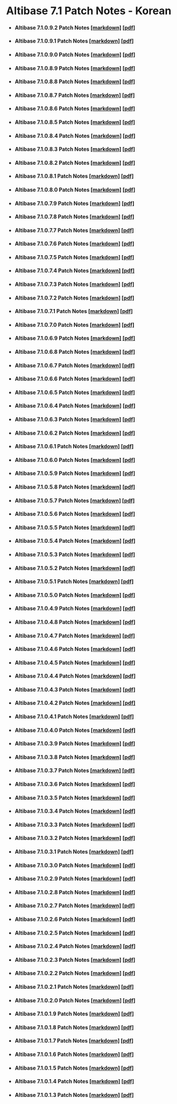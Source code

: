 # Altibase 7.1 Patch Notes - Korean

- #### Altibase 7.1.0.9.2 Patch Notes [[markdown]](https://github.com/ALTIBASE/Documents/blob/master/PatchNotes/Altibase_7.1/kor/Altibase_7_1_0_9_2_Patch_Notes.md) [[pdf]](https://github.com/ALTIBASE/Documents/blob/master/PatchNotes/Altibase_7.1/kor/PDF/Altibase_7_1_0_9_2_Patch_Notes.pdf)

- #### Altibase 7.1.0.9.1 Patch Notes [[markdown]](https://github.com/ALTIBASE/Documents/blob/master/PatchNotes/Altibase_7.1/kor/Altibase_7_1_0_9_1_Patch_Notes.md) [[pdf]](https://github.com/ALTIBASE/Documents/blob/master/PatchNotes/Altibase_7.1/kor/PDF/Altibase_7_1_0_9_1_Patch_Notes.pdf)

- #### Altibase 7.1.0.9.0 Patch Notes [[markdown]](https://github.com/ALTIBASE/Documents/blob/master/PatchNotes/Altibase_7.1/kor/Altibase_7_1_0_9_0_Patch_Notes.md) [[pdf]](https://github.com/ALTIBASE/Documents/blob/master/PatchNotes/Altibase_7.1/kor/PDF/Altibase_7_1_0_9_0_Patch_Notes.pdf)

- #### Altibase 7.1.0.8.9 Patch Notes [[markdown]](https://github.com/ALTIBASE/Documents/blob/master/PatchNotes/Altibase_7.1/kor/Altibase_7_1_0_8_9_Patch_Notes.md) [[pdf]](https://github.com/ALTIBASE/Documents/blob/master/PatchNotes/Altibase_7.1/kor/PDF/Altibase_7_1_0_8_9_Patch_Notes.pdf)

- #### Altibase 7.1.0.8.8 Patch Notes [[markdown]](https://github.com/ALTIBASE/Documents/blob/master/PatchNotes/Altibase_7.1/kor/Altibase_7_1_0_8_8_Patch_Notes.md) [[pdf]](https://github.com/ALTIBASE/Documents/blob/master/PatchNotes/Altibase_7.1/kor/PDF/Altibase_7_1_0_8_8_Patch_Notes.pdf)

- #### Altibase 7.1.0.8.7 Patch Notes [[markdown]](https://github.com/ALTIBASE/Documents/blob/master/PatchNotes/Altibase_7.1/kor/Altibase_7_1_0_8_7_Patch_Notes.md) [[pdf]](https://github.com/ALTIBASE/Documents/blob/master/PatchNotes/Altibase_7.1/kor/PDF/Altibase_7_1_0_8_7_Patch_Notes.pdf)

- #### Altibase 7.1.0.8.6 Patch Notes [[markdown]](https://github.com/ALTIBASE/Documents/blob/master/PatchNotes/Altibase_7.1/kor/Altibase_7_1_0_8_6_Patch_Notes.md) [[pdf]](https://github.com/ALTIBASE/Documents/blob/master/PatchNotes/Altibase_7.1/kor/PDF/Altibase_7_1_0_8_6_Patch_Notes.pdf)

- #### Altibase 7.1.0.8.5 Patch Notes [[markdown]](https://github.com/ALTIBASE/Documents/blob/master/PatchNotes/Altibase_7.1/kor/Altibase_7_1_0_8_5_Patch_Notes.md) [[pdf]](https://github.com/ALTIBASE/Documents/blob/master/PatchNotes/Altibase_7.1/kor/PDF/Altibase_7_1_0_8_5_Patch_Notes.pdf)

- #### Altibase 7.1.0.8.4 Patch Notes [[markdown]](https://github.com/ALTIBASE/Documents/blob/master/PatchNotes/Altibase_7.1/kor/Altibase_7_1_0_8_4_Patch_Notes.md) [[pdf]](https://github.com/ALTIBASE/Documents/blob/master/PatchNotes/Altibase_7.1/kor/PDF/Altibase_7_1_0_8_4_Patch_Notes.pdf)

- #### Altibase 7.1.0.8.3 Patch Notes [[markdown]](https://github.com/ALTIBASE/Documents/blob/master/PatchNotes/Altibase_7.1/kor/Altibase_7_1_0_8_3_Patch_Notes.md) [[pdf]](https://github.com/ALTIBASE/Documents/blob/master/PatchNotes/Altibase_7.1/kor/PDF/Altibase_7_1_0_8_3_Patch_Notes.pdf)

- #### Altibase 7.1.0.8.2 Patch Notes [[markdown]](https://github.com/ALTIBASE/Documents/blob/master/PatchNotes/Altibase_7.1/kor/Altibase_7_1_0_8_2_Patch_Notes.md) [[pdf]](https://github.com/ALTIBASE/Documents/blob/master/PatchNotes/Altibase_7.1/kor/PDF/Altibase_7_1_0_8_2_Patch_Notes.pdf)

- #### Altibase 7.1.0.8.1 Patch Notes [[markdown]](https://github.com/ALTIBASE/Documents/blob/master/PatchNotes/Altibase_7.1/kor/Altibase_7_1_0_8_1_Patch_Notes.md) [[pdf]](https://github.com/ALTIBASE/Documents/blob/master/PatchNotes/Altibase_7.1/kor/PDF/Altibase_7_1_0_8_1_Patch_Notes.pdf)

- #### Altibase 7.1.0.8.0 Patch Notes [[markdown]](https://github.com/ALTIBASE/Documents/blob/master/PatchNotes/Altibase_7.1/kor/Altibase_7_1_0_8_0_Patch_Notes.md) [[pdf]](https://github.com/ALTIBASE/Documents/blob/master/PatchNotes/Altibase_7.1/kor/PDF/Altibase_7_1_0_8_0_Patch_Notes.pdf)

- #### Altibase 7.1.0.7.9 Patch Notes [[markdown]](https://github.com/ALTIBASE/Documents/blob/master/PatchNotes/Altibase_7.1/kor/Altibase_7_1_0_7_9_Patch_Notes.md) [[pdf]](https://github.com/ALTIBASE/Documents/blob/master/PatchNotes/Altibase_7.1/kor/PDF/Altibase_7_1_0_7_9_Patch_Notes.pdf)

- #### Altibase 7.1.0.7.8 Patch Notes [[markdown]](https://github.com/ALTIBASE/Documents/blob/master/PatchNotes/Altibase_7.1/kor/Altibase_7_1_0_7_8_Patch_Notes.md) [[pdf]](https://github.com/ALTIBASE/Documents/blob/master/PatchNotes/Altibase_7.1/kor/PDF/Altibase_7_1_0_7_8_Patch_Notes.pdf)

- #### Altibase 7.1.0.7.7 Patch Notes [[markdown]](https://github.com/ALTIBASE/Documents/blob/master/PatchNotes/Altibase_7.1/kor/Altibase_7_1_0_7_7_Patch_Notes.md) [[pdf]](https://github.com/ALTIBASE/Documents/blob/master/PatchNotes/Altibase_7.1/kor/PDF/Altibase_7_1_0_7_7_Patch_Notes.pdf)

- #### Altibase 7.1.0.7.6 Patch Notes [[markdown]](https://github.com/ALTIBASE/Documents/blob/master/PatchNotes/Altibase_7.1/kor/Altibase_7_1_0_7_6_Patch_Notes.md) [[pdf]](https://github.com/ALTIBASE/Documents/blob/master/PatchNotes/Altibase_7.1/kor/PDF/Altibase_7_1_0_7_6_Patch_Notes.pdf)

- #### Altibase 7.1.0.7.5 Patch Notes [[markdown]](https://github.com/ALTIBASE/Documents/blob/master/PatchNotes/Altibase_7.1/kor/Altibase_7_1_0_7_5_Patch_Notes.md) [[pdf]](https://github.com/ALTIBASE/Documents/blob/master/PatchNotes/Altibase_7.1/kor/PDF/Altibase_7_1_0_7_5_Patch_Notes.pdf)

- #### Altibase 7.1.0.7.4 Patch Notes [[markdown]](https://github.com/ALTIBASE/Documents/blob/master/PatchNotes/Altibase_7.1/kor/Altibase_7_1_0_7_4_Patch_Notes.md) [[pdf]](https://github.com/ALTIBASE/Documents/blob/master/PatchNotes/Altibase_7.1/kor/PDF/Altibase_7_1_0_7_4_Patch_Notes.pdf)

- #### Altibase 7.1.0.7.3 Patch Notes [[markdown]](https://github.com/ALTIBASE/Documents/blob/master/PatchNotes/Altibase_7.1/kor/Altibase_7_1_0_7_3_Patch_Notes.md) [[pdf]](https://github.com/ALTIBASE/Documents/blob/master/PatchNotes/Altibase_7.1/kor/PDF/Altibase_7_1_0_7_3_Patch_Notes.pdf)

- #### Altibase 7.1.0.7.2 Patch Notes [[markdown]](https://github.com/ALTIBASE/Documents/blob/master/PatchNotes/Altibase_7.1/kor/Altibase_7_1_0_7_2_Patch_Notes.md) [[pdf]](https://github.com/ALTIBASE/Documents/blob/master/PatchNotes/Altibase_7.1/kor/PDF/Altibase_7_1_0_7_2_Patch_Notes.pdf)

- #### Altibase 7.1.0.7.1 Patch Notes [[markdown]](https://github.com/ALTIBASE/Documents/blob/master/PatchNotes/Altibase_7.1/kor/Altibase_7_1_0_7_1_Patch_Notes.md) [[pdf]](https://github.com/ALTIBASE/Documents/blob/master/PatchNotes/Altibase_7.1/kor/PDF/Altibase_7_1_0_7_1_Patch_Notes.pdf)

- #### Altibase 7.1.0.7.0 Patch Notes [[markdown]](https://github.com/ALTIBASE/Documents/blob/master/PatchNotes/Altibase_7.1/kor/Altibase_7_1_0_7_0_Patch_Notes.md) [[pdf]](https://github.com/ALTIBASE/Documents/blob/master/PatchNotes/Altibase_7.1/kor/PDF/Altibase_7_1_0_7_0_Patch_Notes.pdf)

- #### Altibase 7.1.0.6.9 Patch Notes [[markdown]](https://github.com/ALTIBASE/Documents/blob/master/PatchNotes/Altibase_7.1/kor/Altibase_7_1_0_6_9_Patch_Notes.md) [[pdf]](https://github.com/ALTIBASE/Documents/blob/master/PatchNotes/Altibase_7.1/kor/PDF/Altibase_7_1_0_6_9_Patch_Notes.pdf)

- #### Altibase 7.1.0.6.8 Patch Notes [[markdown]](https://github.com/ALTIBASE/Documents/blob/master/PatchNotes/Altibase_7.1/kor/Altibase_7_1_0_6_8_Patch_Notes.md) [[pdf]](https://github.com/ALTIBASE/Documents/blob/master/PatchNotes/Altibase_7.1/kor/PDF/Altibase_7_1_0_6_8_Patch_Notes.pdf)

- #### Altibase 7.1.0.6.7 Patch Notes [[markdown]](https://github.com/ALTIBASE/Documents/blob/master/PatchNotes/Altibase_7.1/kor/Altibase_7_1_0_6_7_Patch_Notes.md) [[pdf]](https://github.com/ALTIBASE/Documents/blob/master/PatchNotes/Altibase_7.1/kor/PDF/Altibase_7_1_0_6_7_Patch_Notes.pdf)

- #### Altibase 7.1.0.6.6 Patch Notes [[markdown]](https://github.com/ALTIBASE/Documents/blob/master/PatchNotes/Altibase_7.1/kor/Altibase_7_1_0_6_6_Patch_Notes.md) [[pdf]](https://github.com/ALTIBASE/Documents/blob/master/PatchNotes/Altibase_7.1/kor/PDF/Altibase_7_1_0_6_6_Patch_Notes.pdf)

- #### Altibase 7.1.0.6.5 Patch Notes [[markdown]](https://github.com/ALTIBASE/Documents/blob/master/PatchNotes/Altibase_7.1/kor/Altibase_7_1_0_6_5_Patch_Notes.md) [[pdf]](https://github.com/ALTIBASE/Documents/blob/master/PatchNotes/Altibase_7.1/kor/PDF/Altibase_7_1_0_6_5_Patch_Notes.pdf)

- #### Altibase 7.1.0.6.4 Patch Notes [[markdown]](https://github.com/ALTIBASE/Documents/blob/master/PatchNotes/Altibase_7.1/kor/Altibase_7_1_0_6_4_Patch_Notes.md) [[pdf]](https://github.com/ALTIBASE/Documents/blob/master/PatchNotes/Altibase_7.1/kor/PDF/Altibase_7_1_0_6_4_Patch_Notes.pdf)

- #### Altibase 7.1.0.6.3 Patch Notes [[markdown]](https://github.com/ALTIBASE/Documents/blob/master/PatchNotes/Altibase_7.1/kor/Altibase_7_1_0_6_3_Patch_Notes.md) [[pdf]](https://github.com/ALTIBASE/Documents/blob/master/PatchNotes/Altibase_7.1/kor/PDF/Altibase_7_1_0_6_3_Patch_Notes.pdf)

- #### Altibase 7.1.0.6.2 Patch Notes [[markdown]](https://github.com/ALTIBASE/Documents/blob/master/PatchNotes/Altibase_7.1/kor/Altibase_7_1_0_6_2_Patch_Notes.md) [[pdf]](https://github.com/ALTIBASE/Documents/blob/master/PatchNotes/Altibase_7.1/kor/PDF/Altibase_7_1_0_6_2_Patch_Notes.pdf)

- #### Altibase 7.1.0.6.1 Patch Notes [[markdown]](https://github.com/ALTIBASE/Documents/blob/master/PatchNotes/Altibase_7.1/kor/Altibase_7_1_0_6_1_Patch_Notes.md) [[pdf]](https://github.com/ALTIBASE/Documents/blob/master/PatchNotes/Altibase_7.1/kor/PDF/Altibase_7_1_0_6_1_Patch_Notes.pdf)

- #### Altibase 7.1.0.6.0 Patch Notes [[markdown]](https://github.com/ALTIBASE/Documents/blob/master/PatchNotes/Altibase_7.1/kor/Altibase_7_1_0_6_0_Patch_Notes.md) [[pdf]](https://github.com/ALTIBASE/Documents/blob/master/PatchNotes/Altibase_7.1/kor/PDF/Altibase_7_1_0_6_0_Patch_Notes.pdf)

- #### Altibase 7.1.0.5.9 Patch Notes [[markdown]](https://github.com/ALTIBASE/Documents/blob/master/PatchNotes/Altibase_7.1/kor/Altibase_7_1_0_5_9_Patch_Notes.md) [[pdf]](https://github.com/ALTIBASE/Documents/blob/master/PatchNotes/Altibase_7.1/kor/PDF/Altibase_7_1_0_5_9_Patch_Notes.pdf)

- #### Altibase 7.1.0.5.8 Patch Notes [[markdown]](https://github.com/ALTIBASE/Documents/blob/master/PatchNotes/Altibase_7.1/kor/Altibase_7_1_0_5_8_Patch_Notes.md) [[pdf]](https://github.com/ALTIBASE/Documents/blob/master/PatchNotes/Altibase_7.1/kor/PDF/Altibase_7_1_0_5_8_Patch_Notes.pdf)

- #### Altibase 7.1.0.5.7 Patch Notes [[markdown]](https://github.com/ALTIBASE/Documents/blob/master/PatchNotes/Altibase_7.1/kor/Altibase_7_1_0_5_7_Patch_Notes.md) [[pdf]](https://github.com/ALTIBASE/Documents/blob/master/PatchNotes/Altibase_7.1/kor/PDF/Altibase_7_1_0_5_7_Patch_Notes.pdf)

- #### Altibase 7.1.0.5.6 Patch Notes [[markdown]](https://github.com/ALTIBASE/Documents/blob/master/PatchNotes/Altibase_7.1/kor/Altibase_7_1_0_5_6_Patch_Notes.md) [[pdf]](https://github.com/ALTIBASE/Documents/blob/master/PatchNotes/Altibase_7.1/kor/PDF/Altibase_7_1_0_5_6_Patch_Notes.pdf)

- #### Altibase 7.1.0.5.5 Patch Notes [[markdown]](https://github.com/ALTIBASE/Documents/blob/master/PatchNotes/Altibase_7.1/kor/Altibase_7_1_0_5_5_Patch_Notes.md) [[pdf]](https://github.com/ALTIBASE/Documents/blob/master/PatchNotes/Altibase_7.1/kor/PDF/Altibase_7_1_0_5_5_Patch_Notes.pdf)

- #### Altibase 7.1.0.5.4 Patch Notes [[markdown]](https://github.com/ALTIBASE/Documents/blob/master/PatchNotes/Altibase_7.1/kor/Altibase_7_1_0_5_4_Patch_Notes.md) [[pdf]](https://github.com/ALTIBASE/Documents/blob/master/PatchNotes/Altibase_7.1/kor/PDF/Altibase_7_1_0_5_4_Patch_Notes.pdf)

- #### Altibase 7.1.0.5.3 Patch Notes [[markdown]](https://github.com/ALTIBASE/Documents/blob/master/PatchNotes/Altibase_7.1/kor/Altibase_7_1_0_5_3_Patch_Notes.md) [[pdf]](https://github.com/ALTIBASE/Documents/blob/master/PatchNotes/Altibase_7.1/kor/PDF/Altibase_7_1_0_5_3_Patch_Notes.pdf)

- #### Altibase 7.1.0.5.2 Patch Notes [[markdown]](https://github.com/ALTIBASE/Documents/blob/master/PatchNotes/Altibase_7.1/kor/Altibase_7_1_0_5_2_Patch_Notes.md) [[pdf]](https://github.com/ALTIBASE/Documents/blob/master/PatchNotes/Altibase_7.1/kor/PDF/Altibase_7_1_0_5_2_Patch_Notes.pdf)

- #### Altibase 7.1.0.5.1 Patch Notes [[markdown]](https://github.com/ALTIBASE/Documents/blob/master/PatchNotes/Altibase_7.1/kor/Altibase_7_1_0_5_1_Patch_Notes.md) [[pdf]](https://github.com/ALTIBASE/Documents/blob/master/PatchNotes/Altibase_7.1/kor/PDF/Altibase_7_1_0_5_1_Patch_Notes.pdf)

- #### Altibase 7.1.0.5.0 Patch Notes [[markdown]](https://github.com/ALTIBASE/Documents/blob/master/PatchNotes/Altibase_7.1/kor/Altibase_7_1_0_5_0_Patch_Notes.md) [[pdf]](https://github.com/ALTIBASE/Documents/blob/master/PatchNotes/Altibase_7.1/kor/PDF/Altibase_7_1_0_5_0_Patch_Notes.pdf)

- #### Altibase 7.1.0.4.9 Patch Notes [[markdown]](https://github.com/ALTIBASE/Documents/blob/master/PatchNotes/Altibase_7.1/kor/Altibase_7_1_0_4_9_Patch_Notes.md) [[pdf]](https://github.com/ALTIBASE/Documents/blob/master/PatchNotes/Altibase_7.1/kor/PDF/Altibase_7_1_0_4_9_Patch_Notes.pdf)

- #### Altibase 7.1.0.4.8 Patch Notes [[markdown]](https://github.com/ALTIBASE/Documents/blob/master/PatchNotes/Altibase_7.1/kor/Altibase_7_1_0_4_8_Patch_Notes.md) [[pdf]](https://github.com/ALTIBASE/Documents/blob/master/PatchNotes/Altibase_7.1/kor/PDF/Altibase_7_1_0_4_8_Patch_Notes.pdf)

- #### Altibase 7.1.0.4.7 Patch Notes [[markdown]](https://github.com/ALTIBASE/Documents/blob/master/PatchNotes/Altibase_7.1/kor/Altibase_7_1_0_4_7_Patch_Notes.md) [[pdf]](https://github.com/ALTIBASE/Documents/blob/master/PatchNotes/Altibase_7.1/kor/PDF/Altibase_7_1_0_4_7_Patch_Notes.pdf)

- #### Altibase 7.1.0.4.6 Patch Notes [[markdown]](https://github.com/ALTIBASE/Documents/blob/master/PatchNotes/Altibase_7.1/kor/Altibase_7_1_0_4_6_Patch_Notes.md) [[pdf]](https://github.com/ALTIBASE/Documents/blob/master/PatchNotes/Altibase_7.1/kor/PDF/Altibase_7_1_0_4_6_Patch_Notes.pdf)

- #### Altibase 7.1.0.4.5 Patch Notes [[markdown]](https://github.com/ALTIBASE/Documents/blob/master/PatchNotes/Altibase_7.1/kor/Altibase_7_1_0_4_5_Patch_Notes.md) [[pdf]](https://github.com/ALTIBASE/Documents/blob/master/PatchNotes/Altibase_7.1/kor/PDF/Altibase_7_1_0_4_5_Patch_Notes.pdf)

- #### Altibase 7.1.0.4.4 Patch Notes [[markdown]](https://github.com/ALTIBASE/Documents/blob/master/PatchNotes/Altibase_7.1/kor/Altibase_7_1_0_4_4_Patch_Notes.md) [[pdf]](https://github.com/ALTIBASE/Documents/blob/master/PatchNotes/Altibase_7.1/kor/PDF/Altibase_7_1_0_4_4_Patch_Notes.pdf)

- #### Altibase 7.1.0.4.3 Patch Notes [[markdown]](https://github.com/ALTIBASE/Documents/blob/master/PatchNotes/Altibase_7.1/kor/Altibase_7_1_0_4_3_Patch_Notes.md) [[pdf]](https://github.com/ALTIBASE/Documents/blob/master/PatchNotes/Altibase_7.1/kor/PDF/Altibase_7_1_0_4_3_Patch_Notes.pdf)

- #### Altibase 7.1.0.4.2 Patch Notes [[markdown]](https://github.com/ALTIBASE/Documents/blob/master/PatchNotes/Altibase_7.1/kor/Altibase_7_1_0_4_2_Patch_Notes.md) [[pdf]](https://github.com/ALTIBASE/Documents/blob/master/PatchNotes/Altibase_7.1/kor/PDF/Altibase_7_1_0_4_2_Patch_Notes.pdf)

- #### Altibase 7.1.0.4.1 Patch Notes [[markdown]](https://github.com/ALTIBASE/Documents/blob/master/PatchNotes/Altibase_7.1/kor/Altibase_7_1_0_4_1_Patch_Notes.md) [[pdf]](https://github.com/ALTIBASE/Documents/blob/master/PatchNotes/Altibase_7.1/kor/PDF/Altibase_7_1_0_4_1_Patch_Notes.pdf)

- #### Altibase 7.1.0.4.0 Patch Notes [[markdown]](https://github.com/ALTIBASE/Documents/blob/master/PatchNotes/Altibase_7.1/kor/Altibase_7_1_0_4_0_Patch_Notes.md) [[pdf]](https://github.com/ALTIBASE/Documents/blob/master/PatchNotes/Altibase_7.1/kor/PDF/Altibase_7_1_0_4_0_Patch_Notes.pdf)

- #### Altibase 7.1.0.3.9 Patch Notes [[markdown]](https://github.com/ALTIBASE/Documents/blob/master/PatchNotes/Altibase_7.1/kor/Altibase_7_1_0_3_9_Patch_Notes.md) [[pdf]](https://github.com/ALTIBASE/Documents/blob/master/PatchNotes/Altibase_7.1/kor/PDF/Altibase_7_1_0_3_9_Patch_Notes.pdf)

- #### Altibase 7.1.0.3.8 Patch Notes [[markdown]](https://github.com/ALTIBASE/Documents/blob/master/PatchNotes/Altibase_7.1/kor/Altibase_7_1_0_3_8_Patch_Notes.md) [[pdf]](https://github.com/ALTIBASE/Documents/blob/master/PatchNotes/Altibase_7.1/kor/PDF/Altibase_7_1_0_3_8_Patch_Notes.pdf)

- #### Altibase 7.1.0.3.7 Patch Notes [[markdown]](https://github.com/ALTIBASE/Documents/blob/master/PatchNotes/Altibase_7.1/kor/Altibase_7_1_0_3_7_Patch_Notes.md) [[pdf]](https://github.com/ALTIBASE/Documents/blob/master/PatchNotes/Altibase_7.1/kor/PDF/Altibase_7_1_0_3_7_Patch_Notes.pdf)

- #### Altibase 7.1.0.3.6 Patch Notes [[markdown]](https://github.com/ALTIBASE/Documents/blob/master/PatchNotes/Altibase_7.1/kor/Altibase_7_1_0_3_6_Patch_Notes.md) [[pdf]](https://github.com/ALTIBASE/Documents/blob/master/PatchNotes/Altibase_7.1/kor/PDF/Altibase_7_1_0_3_6_Patch_Notes.pdf)

- #### Altibase 7.1.0.3.5 Patch Notes [[markdown]](https://github.com/ALTIBASE/Documents/blob/master/PatchNotes/Altibase_7.1/kor/Altibase_7_1_0_3_5_Patch_Notes.md) [[pdf]](https://github.com/ALTIBASE/Documents/blob/master/PatchNotes/Altibase_7.1/kor/PDF/Altibase_7_1_0_3_5_Patch_Notes.pdf)

- #### Altibase 7.1.0.3.4 Patch Notes [[markdown]](https://github.com/ALTIBASE/Documents/blob/master/PatchNotes/Altibase_7.1/kor/Altibase_7_1_0_3_4_Patch_Notes.md) [[pdf]](https://github.com/ALTIBASE/Documents/blob/master/PatchNotes/Altibase_7.1/kor/PDF/Altibase_7_1_0_3_4_Patch_Notes.pdf)

- #### Altibase 7.1.0.3.3 Patch Notes [[markdown]](https://github.com/ALTIBASE/Documents/blob/master/PatchNotes/Altibase_7.1/kor/Altibase_7_1_0_3_3_Patch_Notes.md) [[pdf]](https://github.com/ALTIBASE/Documents/blob/master/PatchNotes/Altibase_7.1/kor/PDF/Altibase_7_1_0_3_3_Patch_Notes.pdf)

- #### Altibase 7.1.0.3.2 Patch Notes [[markdown]](https://github.com/ALTIBASE/Documents/blob/master/PatchNotes/Altibase_7.1/kor/Altibase_7_1_0_3_2_Patch_Notes.md) [[pdf]](https://github.com/ALTIBASE/Documents/blob/master/PatchNotes/Altibase_7.1/kor/PDF/Altibase_7_1_0_3_2_Patch_Notes.pdf)

- #### Altibase 7.1.0.3.1 Patch Notes [[markdown]](https://github.com/ALTIBASE/Documents/blob/master/PatchNotes/Altibase_7.1/kor/Altibase_7_1_0_3_1_Patch_Notes.md) [[pdf]](https://github.com/ALTIBASE/Documents/blob/master/PatchNotes/Altibase_7.1/kor/PDF/Altibase_7_1_0_3_1_Patch_Notes.pdf)

- #### Altibase 7.1.0.3.0 Patch Notes [[markdown]](https://github.com/ALTIBASE/Documents/blob/master/PatchNotes/Altibase_7.1/kor/Altibase_7_1_0_3_0_Patch_Notes.md) [[pdf]](https://github.com/ALTIBASE/Documents/blob/master/PatchNotes/Altibase_7.1/kor/PDF/Altibase_7_1_0_3_0_Patch_Notes.pdf)

- #### Altibase 7.1.0.2.9 Patch Notes [[markdown]](https://github.com/ALTIBASE/Documents/blob/master/PatchNotes/Altibase_7.1/kor/Altibase_7_1_0_2_9_Patch_Notes.md) [[pdf]](https://github.com/ALTIBASE/Documents/blob/master/PatchNotes/Altibase_7.1/kor/PDF/Altibase_7_1_0_2_9_Patch_Notes.pdf)

- #### Altibase 7.1.0.2.8 Patch Notes [[markdown]](https://github.com/ALTIBASE/Documents/blob/master/PatchNotes/Altibase_7.1/kor/Altibase_7_1_0_2_8_Patch_Notes.md) [[pdf]](https://github.com/ALTIBASE/Documents/blob/master/PatchNotes/Altibase_7.1/kor/PDF/Altibase_7_1_0_2_8_Patch_Notes.pdf)

- #### Altibase 7.1.0.2.7 Patch Notes [[markdown]](https://github.com/ALTIBASE/Documents/blob/master/PatchNotes/Altibase_7.1/kor/Altibase_7_1_0_2_7_Patch_Notes.md) [[pdf]](https://github.com/ALTIBASE/Documents/blob/master/PatchNotes/Altibase_7.1/kor/PDF/Altibase_7_1_0_2_7_Patch_Notes.pdf)

- #### Altibase 7.1.0.2.6 Patch Notes [[markdown]](https://github.com/ALTIBASE/Documents/blob/master/PatchNotes/Altibase_7.1/kor/Altibase_7_1_0_2_6_Patch_Notes.md) [[pdf]](https://github.com/ALTIBASE/Documents/blob/master/PatchNotes/Altibase_7.1/kor/PDF/Altibase_7_1_0_2_6_Patch_Notes.pdf)

- #### Altibase 7.1.0.2.5 Patch Notes [[markdown]](https://github.com/ALTIBASE/Documents/blob/master/PatchNotes/Altibase_7.1/kor/Altibase_7_1_0_2_5_Patch_Notes.md) [[pdf]](https://github.com/ALTIBASE/Documents/blob/master/PatchNotes/Altibase_7.1/kor/PDF/Altibase_7_1_0_2_5_Patch_Notes.pdf)

- #### Altibase 7.1.0.2.4 Patch Notes [[markdown]](https://github.com/ALTIBASE/Documents/blob/master/PatchNotes/Altibase_7.1/kor/Altibase_7_1_0_2_4_Patch_Notes.md) [[pdf]](https://github.com/ALTIBASE/Documents/blob/master/PatchNotes/Altibase_7.1/kor/PDF/Altibase_7_1_0_2_4_Patch_Notes.pdf)

- #### Altibase 7.1.0.2.3 Patch Notes [[markdown]](https://github.com/ALTIBASE/Documents/blob/master/PatchNotes/Altibase_7.1/kor/Altibase_7_1_0_2_3_Patch_Notes.md) [[pdf]](https://github.com/ALTIBASE/Documents/blob/master/PatchNotes/Altibase_7.1/kor/PDF/Altibase_7_1_0_2_3_Patch_Notes.pdf)

- #### Altibase 7.1.0.2.2 Patch Notes [[markdown]](https://github.com/ALTIBASE/Documents/blob/master/PatchNotes/Altibase_7.1/kor/Altibase_7_1_0_2_2_Patch_Notes.md) [[pdf]](https://github.com/ALTIBASE/Documents/blob/master/PatchNotes/Altibase_7.1/kor/PDF/Altibase_7_1_0_2_2_Patch_Notes.pdf)

- #### Altibase 7.1.0.2.1 Patch Notes [[markdown]](https://github.com/ALTIBASE/Documents/blob/master/PatchNotes/Altibase_7.1/kor/Altibase_7_1_0_2_1_Patch_Notes.md) [[pdf]](https://github.com/ALTIBASE/Documents/blob/master/PatchNotes/Altibase_7.1/kor/PDF/Altibase_7_1_0_2_1_Patch_Notes.pdf)

- #### Altibase 7.1.0.2.0 Patch Notes [[markdown]](https://github.com/ALTIBASE/Documents/blob/master/PatchNotes/Altibase_7.1/kor/Altibase_7_1_0_2_0_Patch_Notes.md) [[pdf]](https://github.com/ALTIBASE/Documents/blob/master/PatchNotes/Altibase_7.1/kor/PDF/Altibase_7_1_0_2_0_Patch_Notes.pdf)

- #### Altibase 7.1.0.1.9 Patch Notes [[markdown]](https://github.com/ALTIBASE/Documents/blob/master/PatchNotes/Altibase_7.1/kor/Altibase_7_1_0_1_9_Patch_Notes.md) [[pdf]](https://github.com/ALTIBASE/Documents/blob/master/PatchNotes/Altibase_7.1/kor/PDF/Altibase_7_1_0_1_9_Patch_Notes.pdf)

- #### Altibase 7.1.0.1.8 Patch Notes [[markdown]](https://github.com/ALTIBASE/Documents/blob/master/PatchNotes/Altibase_7.1/kor/Altibase_7_1_0_1_8_Patch_Notes.md) [[pdf]](https://github.com/ALTIBASE/Documents/blob/master/PatchNotes/Altibase_7.1/kor/PDF/Altibase_7_1_0_1_8_Patch_Notes.pdf)

- #### Altibase 7.1.0.1.7 Patch Notes [[markdown]](https://github.com/ALTIBASE/Documents/blob/master/PatchNotes/Altibase_7.1/kor/Altibase_7_1_0_1_7_Patch_Notes.md) [[pdf]](https://github.com/ALTIBASE/Documents/blob/master/PatchNotes/Altibase_7.1/kor/PDF/Altibase_7_1_0_1_7_Patch_Notes.pdf)

- #### Altibase 7.1.0.1.6 Patch Notes [[markdown]](https://github.com/ALTIBASE/Documents/blob/master/PatchNotes/Altibase_7.1/kor/Altibase_7_1_0_1_6_Patch_Notes.md) [[pdf]](https://github.com/ALTIBASE/Documents/blob/master/PatchNotes/Altibase_7.1/kor/PDF/Altibase_7_1_0_1_6_Patch_Notes.pdf)

- #### Altibase 7.1.0.1.5 Patch Notes [[markdown]](https://github.com/ALTIBASE/Documents/blob/master/PatchNotes/Altibase_7.1/kor/Altibase_7_1_0_1_5_Patch_Notes.md) [[pdf]](https://github.com/ALTIBASE/Documents/blob/master/PatchNotes/Altibase_7.1/kor/PDF/Altibase_7_1_0_1_5_Patch_Notes.pdf)

- #### Altibase 7.1.0.1.4 Patch Notes [[markdown]](https://github.com/ALTIBASE/Documents/blob/master/PatchNotes/Altibase_7.1/kor/Altibase_7_1_0_1_4_Patch_Notes.md) [[pdf]](https://github.com/ALTIBASE/Documents/blob/master/PatchNotes/Altibase_7.1/kor/PDF/Altibase_7_1_0_1_4_Patch_Notes.pdf)

- #### Altibase 7.1.0.1.3 Patch Notes [[markdown]](https://github.com/ALTIBASE/Documents/blob/master/PatchNotes/Altibase_7.1/kor/Altibase_7_1_0_1_3_Patch_Notes.md) [[pdf]](https://github.com/ALTIBASE/Documents/blob/master/PatchNotes/Altibase_7.1/kor/PDF/Altibase_7_1_0_1_3_Patch_Notes.pdf)

